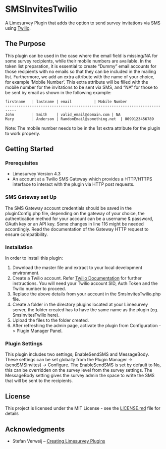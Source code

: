 # SMSInvitesTwilio

A Limesurvey Plugin that adds the option to send survey invitations via SMS using [Twilio](https://www.twilio.com/).

## The Purpose

This plugin can be used in the case where the email field is missing/NA for some survey recipients, while their mobile numbers are available. In the token list preparation, it is essential to create “Dummy” email accounts for those recipients with no emails so that they can be included in the mailing list. Furthermore, we add an extra attribute with the name of your choice, for example ‘Mobile Number’. This extra attribute will be filled with the mobile number for the invitations to be sent via SMS, and “NA” for those to be sent by email as shown in the following example:

```
firstname	| lastname | email			| Mobile Number
---------------------------------------------------------------------------
John 		| Smith	   | valid_email@domain.com	| NA
Mary		| Anderson | RandomEmail@something.net	| 0099123456789

```

Note: The mobile number needs to be in the 1st extra attribute for the plugin to work properly.

## Getting Started

### Prerequisites

- Limesurvey Version 4.3
- An account at a Twilio SMS Gateway which provides a HTTP/HTTPS interface to interact with the plugin via HTTP post requests.

### SMS Gateway set Up

The SMS Gateway account credentials should be saved in the pluginConfig.php file, depending on the gateway of your choice, the authentication method for your account can be a username & password, OAuth key or an API key. Some changes in line 116 might be needed accordingly. Read the documentation of the Gateway HTTP request to ensure compatibility.

### Installation

In order to install this plugin:

1. Download the master file and extract to your local development environment.
2. Create a Twilio account. Refer [Twilio Documentation](https://www.twilio.com/docs/sms/quickstart/php) for further instructions. You will need your Twilio account SID, Auth Token and the Twilio number to proceed.
3. Replace the above details from your account in the SmsInvitesTwilio.php file.
4. Create a folder in the directory plugins located at your Limesurvey server, the folder created has to have the same name as the plugin (eg. SmsInvitesTwilio here).
5. Upload the files to the folder created.
6. After refreshing the admin page, activate the plugin from Configuration -> Plugin Manager Panel.

### Plugin Settings

This plugin includes two settings; EnableSendSMS and MessageBody. These settings can be set globally from the Plugin Manager -> (sendSMSInvites) -> Configure. The EnableSendSMS is set by default to No, this can be overridden on the survey level from the survey settings. The MessageBody setting gives the survey admin the space to write the SMS that will be sent to the recipients.

## License

This project is licensed under the MIT License - see the [LICENSE.md](LICENSE.md) file for details

## Acknowledgments

- Stefan Verweij – [Creating Limesurvey Plugins](https://medium.com/@evently/creating-limesurvey-plugins-adcdf8d7e334)
